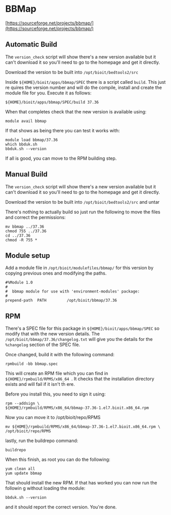 # BBMap

[https://sourceforge.net/projects/bbmap/](https://sourceforge.net/projects/bbmap/)

## Automatic Build

The `version_check` script will show there's a new version available but it can't download it so you'll need to go to the homepage and get it directly.

Download the version to be built into `/opt/bioit/bedtools2/src`

Inside `${HOME}/bioit/apps/bbmap/SPEC` there is a script called `build`. This just re
quires the version number and will do the compile, install and create the module
file for you. Execute it as follows:

    ${HOME}/bioit/apps/bbmap/SPEC/build 37.36

When that completes check that the new version is available using:

    module avail bbmap

If that shows as being there you can test it works with:

    module load bbmap/37.36
    which bbduk.sh
    bbduk.sh --version

If all is good, you can move to the RPM building step.

## Manual Build

The `version_check` script will show there's a new version available but it can't download it so you'll need to go to the homepage and get it directly.

Download the version to be built into `/opt/bioit/bedtools2/src` and untar

There's nothing to actually build so just run the following to move the files and correct the permissions:

    mv bbmap ../37.36
    chmod 755 ../37.36
    cd ../37.36
    chmod -R 755 *

## Module setup

Add a module file in `/opt/bioit/modulefiles/bbmap/` for this version by copying previous ones and modifying the paths.

    #%Module 1.0
    #
    #  bbmap module for use with 'environment-modules' package:
    #
    prepend-path  PATH         /opt/bioit/bbmap/37.36

## RPM

There's a SPEC file for this package in `${HOME}/bioit/apps/bbmap/SPEC` so modify that with the new version details. The `/opt/bioit/bbmap/37.36/changelog.txt` will give you the details for the `%changelog` section of the SPEC file.

Once changed, build it with the following command:

    rpmbuild -bb bbmap.spec

This will create an RPM file which you can find in `${HOME}/rpmbuild/RPMS/x86_64
`. It checks that the installation directory exists and will fail if it isn't th
ere.

Before you install this, you need to sign it using:

    rpm --addsign \
    ${HOME}/rpmbuild/RPMS/x86_64/bbmap-37.36-1.el7.bioit.x86_64.rpm

Now you can move it to /opt/bioit/repo/RPMS

    mv ${HOME}/rpmbuild/RPMS/x86_64/bbmap-37.36-1.el7.bioit.x86_64.rpm \
    /opt/bioit/repo/RPMS

lastly, run the buildrepo command:

    buildrepo

When this finish, as root you can do the following:

    yum clean all
    yum update bbmap

That should install the new RPM. If that has worked you can now run the followin
g without loading the module:

    bbduk.sh --version

and it should report the correct version. You're done.
